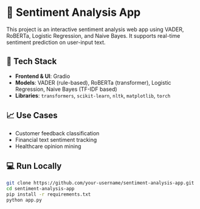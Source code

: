 # 🧐 Sentiment Analysis App

This project is an interactive sentiment analysis web app using VADER, RoBERTa, Logistic Regression, and Naive Bayes. It supports real-time sentiment prediction on user-input text.

## 🔧 Tech Stack
- **Frontend & UI**: Gradio
- **Models**: VADER (rule-based), RoBERTa (transformer), Logistic Regression, Naive Bayes (TF-IDF based)
- **Libraries**: `transformers`, `scikit-learn`, `nltk`, `matplotlib`, `torch`

## 📈 Use Cases
- Customer feedback classification
- Financial text sentiment tracking
- Healthcare opinion mining

## 💻 Run Locally

```bash
git clone https://github.com/your-username/sentiment-analysis-app.git
cd sentiment-analysis-app
pip install -r requirements.txt
python app.py
